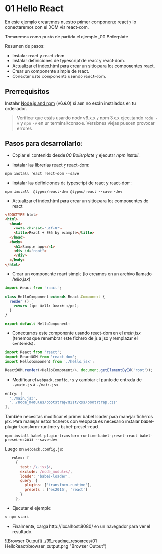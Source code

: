 # 01 Hello React

En este ejemplo  crearemos nuestro primer componente react y lo conectaremos con el 
DOM via react-dom.

Tomaremos como punto de partida el ejemplo _00 Boilerplate

Resumen de pasos:

- Instalar react y react-dom.
- Instalar definiciones de typescript de react y react-dom.
- Actualizar el index.html para crear un sitio para los componentes react.
- Crear un componente simple de react.
- Conectar este componente usando react-dom.

## Prerrequisitos

Instalar [Node.js and npm](https://nodejs.org/en/) (v6.6.0) si aún no están instalados en tu ordenador.

> Verificar que estás usando node v6.x.x y npm 3.x.x ejecutando `node -v` y `npm -v` en un terminal/console. Versiones viejas pueden provocar errores.

## Pasos para desarrollarlo:

- Copiar el contenido desde _00 Boilerplate_ y ejecutar _npm install_.


- Instalar las librerias react y react-dom:

````
npm install react react-dom --save
````
- Instalar las definiciones de typescript de react y react-dom:

````
npm install  @types/react-dom @types/react --save -dev
````

- Actualizar el index.html para crear un sitio para los componentes de react 

```html
<!DOCTYPE html>
<html>
  <head>
    <meta charset="utf-8">
    <title>React + ES6 by example</title>
  </head>
  <body>
    <h1>Sample app</h1>
    <div id="root">
    </div>    
  </body>
</html>
```

- Crear un componente react simple (lo creamos en un archivo llamado  _hello.jsx_)

```javascript
import React from 'react';

class HelloComponent extends React.Component {
  render () {
    return (<p> Hello React!</p>);
  }
}

export default HelloComponent;
```

- Conectamos este componente usando react-dom en el _main.jsx_ (tenemos que renombrar este fichero
  de js a jsx y remplazar el contenido).

```javascript
import React from 'react';
import ReactDOM from 'react-dom';
import HelloComponent from './hello.jsx';

ReactDOM.render(<HelloComponent/>, document.getElementById('root'));
```

- Modificar el `webpack.config.js` y cambiar el punto de entrada de `./main.js`
a `./main.jsx`.

 ```javascript
 entry: [
   './main.jsx',
   '../node_modules/bootstrap/dist/css/bootstrap.css'
 ],
 ```

 También necesitas modificar el primer babel loader para manejar ficheros jsx.
 Para manejar estos ficheros con webpack es necesario instalar babel-plugin-transform-runtime y babel-preset-react.

 ```
 npm install babel-plugin-transform-runtime babel-preset-react babel-preset-es2015 --save-dev
 ```

Luego en `webpack.config.js`:

 ```javascript
    rules: [
      {
        test: /\.jsx$/,
        exclude: /node_modules/,
        loader: 'babel-loader',
        query: {
          plugins: ['transform-runtime'],
          presets : ['es2015', 'react']
        }
      },
```

- Ejecutar el ejemplo:

 ```bash
 $ npm start
 ```

- Finalmente, carga http://localhost:8080/ en un navegador para ver el resultado.

 ![Browser Output](../99_readme_resources/01 HelloReact/browser_output.png "Browser Output")
